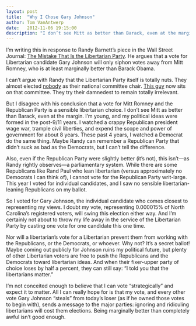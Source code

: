 ```yaml
---
layout: post
title:  "Why I Chose Gary Johnson"
author: Tom VanAntwerp
date:   2012-11-06 19:15:00
description: "I don’t see Mitt as better than Barack, even at the margin. Even if he were, being marginally better than completely awful isn’t good enough."
---
```


I’m writing this in response to Randy Barnett’s piece in the Wall Street Journal: [The Mistake That Is the Libertarian Party](http://online.wsj.com/article/SB10001424052970203922804578080684214526670.html). He argues that a vote for Libertarian candidate Gary Johnson will only siphon votes away from Mitt Romney, who is at least marginally better than Barack Obama.

I can’t argue with Randy that the Libertarian Party itself is totally nuts. They almost elected [nobody](http://reason.com/blog/2012/05/05/anarchy-at-the-libertarian-party-convent) as their national committee chair. [This guy](http://reason.com/blog/2012/05/06/oh-hey-starchild) now sits on that committee. They try their damnedest to remain totally irrelevant.

But I disagree with his conclusion that  a vote for Mitt Romney and the Republican Party is a sensible libertarian choice. I don’t see Mitt as better than Barack, even at the margin. I’m young, and my political ideas were formed in the post-9/11 years. I watched a crappy Republican president wage war, trample civil liberties, and expend the scope and power of government for about 8 years. These past 4 years, I watched a Democrat do the same thing. Maybe Randy can remember a Republican Party that didn’t suck as bad as the Democrats, but I can’t tell the difference.

Also, even if the Republican Party were slightly better (it’s not), this isn’t—as Randy rightly observes—a parliamentary system. While there are some Republicans like Rand Paul who lean libertarian (versus approximately no Democrats I can think of), I cannot vote for the Republican Party writ-large. This year I voted for individual candidates, and I saw no sensible libertarian-leaning Republicans on my ballot.

So I voted for Gary Johnson, the individual candidate who comes closest to representing my views. I doubt my vote, representing 0.000015% of North Carolina’s registered voters, will swing this election either way. And I’m certainly not about to throw my life away in the service of the Libertarian Party by casting one vote for one candidate this one time.

Nor will a libertarian’s vote for a Libertarian prevent them from working with the Republicans, or the Democrats, or whoever. Why not? It’s a secret ballot! Maybe coming out publicly for Johnson ruins my political future, but plenty of other Libertarian voters are free to push the Republicans and the Democrats toward libertarian ideas. And when their fixer-upper party of choice loses by half a percent, they can still say: “I told you that the libertarians matter.”

I’m not conceited enough to believe that I can vote “strategically” and expect it to matter. All I can really hope for is that my vote, and every other vote Gary Johnson “steals” from today’s loser (as if he owned those votes to begin with), sends a message to the major parties: ignoring and ridiculing libertarians will cost them elections. Being marginally better than completely awful isn’t good enough.
